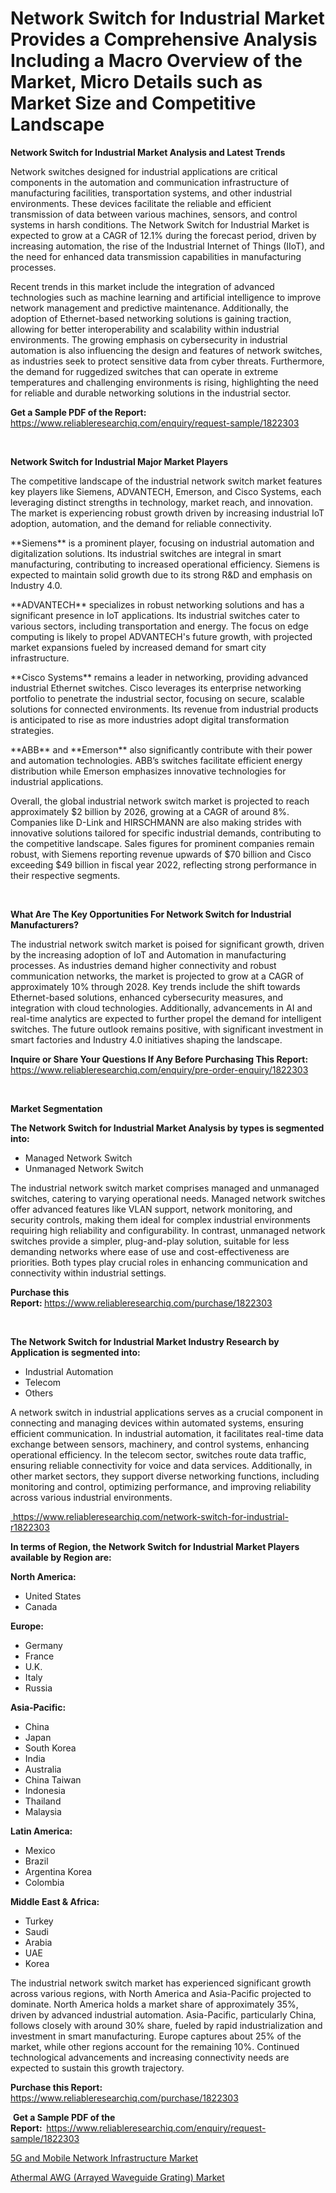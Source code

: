 <p><h1>Network Switch for Industrial Market Provides a Comprehensive Analysis Including a Macro Overview of the Market, Micro Details such as Market Size and Competitive Landscape</h1></p><p><strong>Network Switch for Industrial Market Analysis and Latest Trends</strong></p>
<p><p>Network switches designed for industrial applications are critical components in the automation and communication infrastructure of manufacturing facilities, transportation systems, and other industrial environments. These devices facilitate the reliable and efficient transmission of data between various machines, sensors, and control systems in harsh conditions. The Network Switch for Industrial Market is expected to grow at a CAGR of 12.1% during the forecast period, driven by increasing automation, the rise of the Industrial Internet of Things (IIoT), and the need for enhanced data transmission capabilities in manufacturing processes.</p><p>Recent trends in this market include the integration of advanced technologies such as machine learning and artificial intelligence to improve network management and predictive maintenance. Additionally, the adoption of Ethernet-based networking solutions is gaining traction, allowing for better interoperability and scalability within industrial environments. The growing emphasis on cybersecurity in industrial automation is also influencing the design and features of network switches, as industries seek to protect sensitive data from cyber threats. Furthermore, the demand for ruggedized switches that can operate in extreme temperatures and challenging environments is rising, highlighting the need for reliable and durable networking solutions in the industrial sector.</p></p>
<p><strong>Get a Sample PDF of the Report:&nbsp;</strong> <a href="https://www.reliableresearchiq.com/enquiry/request-sample/1822303?utm_campaign=1123&utm_medium=2&utm_source=Github&utm_content=ia&utm_term=15022025&utm_id=network-switch-for-industrial">https://www.reliableresearchiq.com/enquiry/request-sample/1822303</a></p>
<p>&nbsp;</p>
<p><strong>Network Switch for Industrial Major Market Players</strong></p>
<p><p>The competitive landscape of the industrial network switch market features key players like Siemens, ADVANTECH, Emerson, and Cisco Systems, each leveraging distinct strengths in technology, market reach, and innovation. The market is experiencing robust growth driven by increasing industrial IoT adoption, automation, and the demand for reliable connectivity.</p><p>**Siemens** is a prominent player, focusing on industrial automation and digitalization solutions. Its industrial switches are integral in smart manufacturing, contributing to increased operational efficiency. Siemens is expected to maintain solid growth due to its strong R&D and emphasis on Industry 4.0.</p><p>**ADVANTECH** specializes in robust networking solutions and has a significant presence in IoT applications. Its industrial switches cater to various sectors, including transportation and energy. The focus on edge computing is likely to propel ADVANTECH's future growth, with projected market expansions fueled by increased demand for smart city infrastructure.</p><p>**Cisco Systems** remains a leader in networking, providing advanced industrial Ethernet switches. Cisco leverages its enterprise networking portfolio to penetrate the industrial sector, focusing on secure, scalable solutions for connected environments. Its revenue from industrial products is anticipated to rise as more industries adopt digital transformation strategies.</p><p>**ABB** and **Emerson** also significantly contribute with their power and automation technologies. ABB’s switches facilitate efficient energy distribution while Emerson emphasizes innovative technologies for industrial applications.</p><p>Overall, the global industrial network switch market is projected to reach approximately $2 billion by 2026, growing at a CAGR of around 8%. Companies like D-Link and HIRSCHMANN are also making strides with innovative solutions tailored for specific industrial demands, contributing to the competitive landscape. Sales figures for prominent companies remain robust, with Siemens reporting revenue upwards of $70 billion and Cisco exceeding $49 billion in fiscal year 2022, reflecting strong performance in their respective segments.</p></p>
<p>&nbsp;</p>
<p><strong>What Are The Key Opportunities For Network Switch for Industrial Manufacturers?</strong></p>
<p><p>The industrial network switch market is poised for significant growth, driven by the increasing adoption of IoT and Automation in manufacturing processes. As industries demand higher connectivity and robust communication networks, the market is projected to grow at a CAGR of approximately 10% through 2028. Key trends include the shift towards Ethernet-based solutions, enhanced cybersecurity measures, and integration with cloud technologies. Additionally, advancements in AI and real-time analytics are expected to further propel the demand for intelligent switches. The future outlook remains positive, with significant investment in smart factories and Industry 4.0 initiatives shaping the landscape.</p></p>
<p><strong>Inquire or Share Your Questions If Any Before Purchasing This Report:</strong> <a href="https://www.reliableresearchiq.com/enquiry/pre-order-enquiry/1822303?utm_campaign=1123&utm_medium=2&utm_source=Github&utm_content=ia&utm_term=15022025&utm_id=network-switch-for-industrial">https://www.reliableresearchiq.com/enquiry/pre-order-enquiry/1822303</a></p>
<p>&nbsp;</p>
<p><strong>Market Segmentation</strong></p>
<p><strong>The Network Switch for Industrial Market Analysis by types is segmented into:</strong></p>
<p><ul><li>Managed Network Switch</li><li>Unmanaged Network Switch</li></ul></p>
<p><p>The industrial network switch market comprises managed and unmanaged switches, catering to varying operational needs. Managed network switches offer advanced features like VLAN support, network monitoring, and security controls, making them ideal for complex industrial environments requiring high reliability and configurability. In contrast, unmanaged network switches provide a simpler, plug-and-play solution, suitable for less demanding networks where ease of use and cost-effectiveness are priorities. Both types play crucial roles in enhancing communication and connectivity within industrial settings.</p></p>
<p><strong>Purchase this Report:&nbsp;</strong><a href="https://www.reliableresearchiq.com/purchase/1822303?utm_campaign=1123&utm_medium=2&utm_source=Github&utm_content=ia&utm_term=15022025&utm_id=network-switch-for-industrial">https://www.reliableresearchiq.com/purchase/1822303</a></p>
<p>&nbsp;</p>
<p><strong>The Network Switch for Industrial Market Industry Research by Application is segmented into:</strong></p>
<p><ul><li>Industrial Automation</li><li>Telecom</li><li>Others</li></ul></p>
<p><p>A network switch in industrial applications serves as a crucial component in connecting and managing devices within automated systems, ensuring efficient communication. In industrial automation, it facilitates real-time data exchange between sensors, machinery, and control systems, enhancing operational efficiency. In the telecom sector, switches route data traffic, ensuring reliable connectivity for voice and data services. Additionally, in other market sectors, they support diverse networking functions, including monitoring and control, optimizing performance, and improving reliability across various industrial environments.</p></p>
<p><a href="https://www.reliableresearchiq.com/network-switch-for-industrial-r1822303?utm_campaign=1123&utm_medium=2&utm_source=Github&utm_content=ia&utm_term=15022025&utm_id=network-switch-for-industrial">&nbsp;https://www.reliableresearchiq.com/network-switch-for-industrial-r1822303</a></p>
<p><strong>In terms of Region, the Network Switch for Industrial Market Players available by Region are:</strong></p>
<p>
    <p> <strong> North America: </strong>
        <ul>
            <li>United States</li>
            <li>Canada</li>
        </ul>
        </p> 
    <p> <strong> Europe: </strong>
        <ul>
            <li>Germany</li>
            <li>France</li>
            <li>U.K.</li>
            <li>Italy</li>
            <li>Russia</li>
        </ul>
        </p> 
    <p> <strong> Asia-Pacific: </strong>
        <ul>
            <li>China</li>
            <li>Japan</li>
            <li>South Korea</li>
            <li>India</li>
            <li>Australia</li>
            <li>China Taiwan</li>
            <li>Indonesia</li>
            <li>Thailand</li>
            <li>Malaysia</li>
        </ul>
        </p> 
    <p> <strong> Latin America: </strong>
        <ul>
            <li>Mexico</li>
            <li>Brazil</li>
            <li>Argentina Korea</li>
            <li>Colombia</li>
        </ul>
        </p> 
    <p> <strong> Middle East & Africa: </strong>
        <ul>
            <li>Turkey</li>
            <li>Saudi</li>
            <li>Arabia</li>
            <li>UAE</li>
            <li>Korea</li>
        </ul>
    </p>
    </p>
<p><p>The industrial network switch market has experienced significant growth across various regions, with North America and Asia-Pacific projected to dominate. North America holds a market share of approximately 35%, driven by advanced industrial automation. Asia-Pacific, particularly China, follows closely with around 30% share, fueled by rapid industrialization and investment in smart manufacturing. Europe captures about 25% of the market, while other regions account for the remaining 10%. Continued technological advancements and increasing connectivity needs are expected to sustain this growth trajectory.</p></p>
<p><strong>Purchase this Report: </strong><a href="https://www.reliableresearchiq.com/purchase/1822303?utm_campaign=1123&utm_medium=2&utm_source=Github&utm_content=ia&utm_term=15022025&utm_id=network-switch-for-industrial">https://www.reliableresearchiq.com/purchase/1822303</a></p>
<p>&nbsp;<strong>Get a Sample PDF of the Report:&nbsp;&nbsp;</strong><a href="https://www.reliableresearchiq.com/enquiry/request-sample/1822303?utm_campaign=1123&utm_medium=2&utm_source=Github&utm_content=ia&utm_term=15022025&utm_id=network-switch-for-industrial">https://www.reliableresearchiq.com/enquiry/request-sample/1822303</a></p>
<p><strong></strong></p>
<p><p><a href="https://github.com/shamyzinniwl/Market-Research-Report-List-1/blob/main/5g-and-mobile-network-infrastructure-market.md?utm_campaign=1123&utm_medium=2&utm_source=Github&utm_content=ia&utm_term=15022025&utm_id=network-switch-for-industrial">5G and Mobile Network Infrastructure Market</a></p><p><a href="https://github.com/bulkagumanvv/Market-Research-Report-List-1/blob/main/athermal-awg-arrayed-waveguide-grating-market.md?utm_campaign=1123&utm_medium=2&utm_source=Github&utm_content=ia&utm_term=15022025&utm_id=network-switch-for-industrial">Athermal AWG (Arrayed Waveguide Grating) Market</a></p></p>